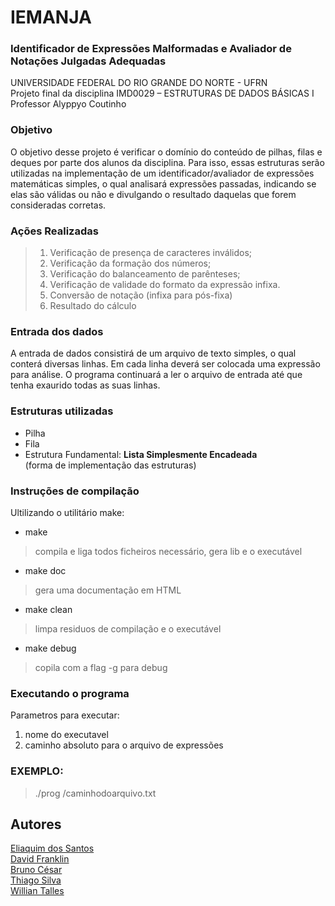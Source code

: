 # IEMANJA<br>
### Identificador de Expressões Malformadas e Avaliador de Notações Julgadas Adequadas<br>

UNIVERSIDADE FEDERAL DO RIO GRANDE DO NORTE - UFRN<br>
Projeto final da disciplina IMD0029 – ESTRUTURAS DE DADOS BÁSICAS I <br>
Professor Alyppyo Coutinho<br>

### Objetivo
O objetivo desse projeto é verificar o domínio do conteúdo de pilhas, filas e deques por parte dos alunos da disciplina. Para isso, essas estruturas serão utilizadas na implementação de um identificador/avaliador de expressões matemáticas simples, o qual analisará expressões passadas, indicando se elas são válidas ou não e divulgando o resultado daquelas que forem consideradas corretas.

### Ações Realizadas
>1) Verificação de presença de caracteres inválidos;
>2) Verificação da formação dos números;
>3) Verificação do balanceamento de parênteses; 
>4) Verificação de validade do formato da expressão infixa.
>5) Conversão de notação (infixa para pós-fixa)
>6) Resultado do cálculo 

### Entrada dos dados
A entrada de dados consistirá de um arquivo de texto simples, o qual conterá diversas linhas. Em cada linha deverá ser colocada uma expressão para análise. O programa continuará a ler o arquivo de entrada até que tenha exaurido todas as suas linhas.


### Estruturas utilizadas
- Pilha 
- Fila
- Estrutura Fundamental: **Lista Simplesmente Encadeada** <br>
(forma de implementação das estruturas)

### Instruções de compilação
Ultilizando o utilitário make:
- make
> compila e liga todos ficheiros necessário, gera lib e o executável
- make doc
> gera uma documentação em HTML 
- make clean
> limpa residuos de compilação e o executável
- make debug
> copila com a flag -g para debug

### **Executando o programa**
Parametros para executar:
1. nome do executavel
1. caminho absoluto para o arquivo de expressões
### EXEMPLO:
>./prog /caminhodoarquivo.txt

## Autores
[Eliaquim dos Santos](https://github.com/eliaquimdossantos "Eliaquim dos Santos")<br>
[David Franklin](https://github.com/d4v3s "David Franklin")<br>
[Bruno César](https://github.com/babbujah "Bruno César")<br>
[Thiago Silva](https://github.com/silva-thiago "Thiago Silva")<br>
[Willian Talles](https://github.com/willianTalles "Willian Talles")<br>






